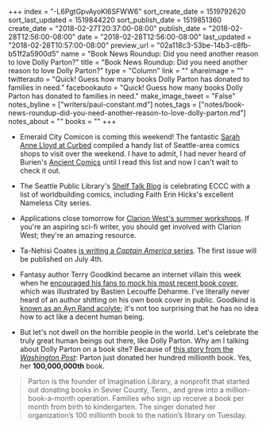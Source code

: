 +++
index = "-L6PgtGpvAyoKl6SFWW6"
sort_create_date = 1519792620
sort_last_updated = 1519844220
sort_publish_date = 1519851360
create_date = "2018-02-27T20:37:00-08:00"
publish_date = "2018-02-28T12:56:00-08:00"
date = "2018-02-28T12:56:00-08:00"
last_updated = "2018-02-28T10:57:00-08:00"
preview_url = "02a118c3-53be-14b3-c8fb-b51f2a5900d5"
name = "Book News Roundup: Did you need another reason to love Dolly Parton?"
title = "Book News Roundup: Did you need another reason to love Dolly Parton?"
type = "Column"
link = ""
shareimage = ""
twitterauto = "Quick! Guess how many books Dolly Parton has donated to families in need."
facebookauto = "Quick! Guess how many books Dolly Parton has donated to families in need."
make_image_tweet = "False"
notes_byline = ["writers/paul-constant.md"]
notes_tags = ["notes/book-news-roundup-did-you-need-another-reason-to-love-dolly-parton.md"]
notes_about = ""
books = ""
+++
* Emerald City Comicon is coming this weekend! The fantastic [Sarah Anne Lloyd at Curbed](https://seattle.curbed.com/maps/seattle-comic-book-shops) compiled a handy list of Seattle-area comics shops to visit over the weekend. I have to admit, I had never heard of Burien's [Ancient Comics](https://www.facebook.com/Ancientcomics-278474455532743/) until I read this list and now I can't wait to check it out. 

* The Seattle Public Library's [Shelf Talk Blog](https://shelftalkblog.wordpress.com/2018/02/27/worldbuilding-in-comics/) is celebrating ECCC with a list of worldbuilding comics, including Faith Erin Hicks's excellent Nameless City series.

* Applications close tomorrow for [Clarion West's summer workshops](https://www.clarionwest.org/workshops/summer/). If you're an aspiring sci-fi writer, you should get involved with Clarion West; they're an amazing resource.

* Ta-Nehisi Coates [is writing a *Captain America* series](https://www.theatlantic.com/entertainment/archive/2018/02/we-who-love-america/553991/?utm_source=atltw). The first issue will be published on July 4th.

* Fantasy author Terry Goodkind became an internet villain this week when he [encouraged his fans to mock his most recent book cover](https://io9.gizmodo.com/fantasy-author-terry-goodkind-wants-everyone-to-know-ho-1823323895), which was illustrated by Bastien Lecouffe Deharme. I've literally never heard of an author shitting on his own book cover in public. Goodkind is [known as an Ayn Rand acolyte](https://forum.rpg.net/showthread.php?742364-The-Sword-of-Truth-Just-how-bad-does-the-objectivism-propaganda-get); it's not too surprising that he has no idea how to act like a decent human being.

* But let's not dwell on the horrible people in the world. Let's celebrate the truly great human beings out there, like Dolly Parton. Why am I talking about Dolly Parton on a book site? Because of [this story from the *Washington Post*](https://www.washingtonpost.com/news/reliable-source/wp/2018/02/27/dolly-parton-likes-to-give-away-books-she-just-donated-her-100-millionth/?utm_term=.e61095cde5d8): Parton just donated her hundred millionth book. Yes, her **100,000,000th** book.

<blockquote>Parton is the founder of Imagination Library, a nonprofit that started out donating books in Sevier County, Tenn., and grew into a million-book-a-month operation. Families who sign up receive a book per month from birth to kindergarten. The singer donated her organization’s 100 millionth book to the nation’s library on Tuesday.</blockquote>

